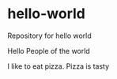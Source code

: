 # hello-world
Repository for hello world

Hello People of the world

I like to eat pizza.  Pizza is tasty
